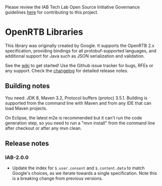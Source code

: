 Please review the IAB Tech Lab Open Source Initiative Governance guidelines [here](http://iabtechlab.com/opensource) for contributing to this project.

# OpenRTB Libraries

This library was originally created by Google. It supports the OpenRTB
2.x specification, providing bindings for all protobuf-supported
languages, and additional support for Java such as JSON serialization
and validation.

See the [wiki](https://github.com/google/openrtb/wiki) to get started!
Use the Github issue tracker for bugs, RFEs or any support. Check the
[changelog](CHANGELOG.md) for detailed release notes.


## Building notes

You need: JDK 8, Maven 3.2, Protocol buffers (protoc) 3.5.1.
Building is supported from the command line with Maven and
from any IDE that can load Maven projects.

On Eclipse, the latest m2e is recommended but it can't run the code
generation step, so you need to run a "mvn install" from the command
line after checkout or after any mvn clean.


## Release notes

### IAB-2.0.0
- Update the index for `$.user.consent` and `$.content.data` to match Google's choices, as we iterate towards a single specification. Note this is a breaking change from previous versions.

